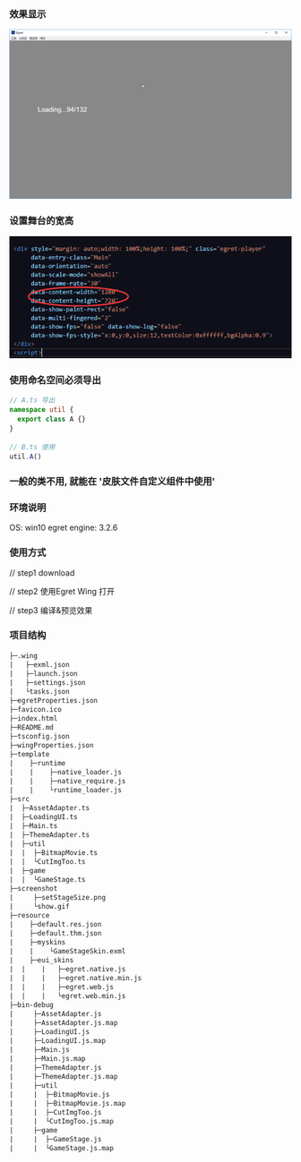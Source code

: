 ### 效果显示
![](./screenshot/show.gif)

### 设置舞台的宽高
![](./screenshot/setStageSize.png)


### 使用命名空间必须导出
```typescript
// A.ts 导出
namespace util {
  export class A {}
}

// B.ts 使用
util.A()
```


### 一般的类不用, 就能在 '皮肤文件自定义组件中使用'


### 环境说明
OS: win10
egret engine: 3.2.6

### 使用方式
// step1 download

// step2 使用Egret Wing 打开

// step3 编译&预览效果

### 项目结构
```
├─.wing
|   ├─exml.json
|   ├─launch.json
|   ├─settings.json
|   └tasks.json
├─egretProperties.json
├─favicon.ico
├─index.html
├─README.md
├─tsconfig.json
├─wingProperties.json
├─template
|    ├─runtime
|    |    ├─native_loader.js
|    |    ├─native_require.js
|    |    └runtime_loader.js
├─src
|  ├─AssetAdapter.ts
|  ├─LoadingUI.ts
|  ├─Main.ts
|  ├─ThemeAdapter.ts
|  ├─util
|  |  ├─BitmapMovie.ts
|  |  └CutImgToo.ts
|  ├─game
|  |  └GameStage.ts
├─screenshot
|     ├─setStageSize.png
|     └show.gif
├─resource
|    ├─default.res.json
|    ├─default.thm.json
|    ├─myskins
|    |    └GameStageSkin.exml
|    ├─eui_skins
|  |    |   ├─egret.native.js
|  |    |   ├─egret.native.min.js
|  |    |   ├─egret.web.js
|  |    |   └egret.web.min.js
├─bin-debug
|     ├─AssetAdapter.js
|     ├─AssetAdapter.js.map
|     ├─LoadingUI.js
|     ├─LoadingUI.js.map
|     ├─Main.js
|     ├─Main.js.map
|     ├─ThemeAdapter.js
|     ├─ThemeAdapter.js.map
|     ├─util
|     |  ├─BitmapMovie.js
|     |  ├─BitmapMovie.js.map
|     |  ├─CutImgToo.js
|     |  └CutImgToo.js.map
|     ├─game
|     |  ├─GameStage.js
|     |  └GameStage.js.map
```